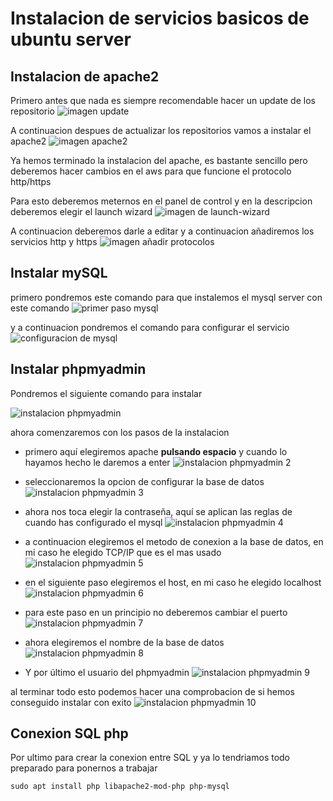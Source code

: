# Instalacion de servicios basicos de ubuntu server
## Instalacion de apache2
Primero antes que nada es siempre recomendable hacer un update de los repositorio
![imagen update](capturas/tarea-1/Captura3.PNG)

A continuacion despues de actualizar los repositorios vamos a instalar el apache2
![imagen apache2](capturas/tarea-1/Captura4.png)

Ya hemos terminado la instalacion del apache, es bastante sencillo pero deberemos hacer cambios en el aws para que funcione el protocolo http/https

Para esto deberemos meternos en el panel de control y en la descripcion deberemos elegir el launch wizard
![imagen de launch-wizard](capturas/tarea-1/HTTP1.png)

A continuacion deberemos darle a editar y a continuacion añadiremos los servicios http y https
![imagen añadir protocolos](capturas/tarea-1/HTTP2.png)

## Instalar mySQL
primero pondremos este comando para que instalemos el mysql server con este comando
![primer paso mysql](capturas/tarea-1/captura7.png)

y a continuacion pondremos el comando para configurar el servicio 
![configuracion de mysql](capturas/tarea-1/captura6.png)

## Instalar phpmyadmin
Pondremos el siguiente comando para instalar

![instalacion phpmyadmin](capturas/tarea-1/captura8.png)

ahora comenzaremos con los pasos de la instalacion

* primero aquí elegiremos apache **pulsando espacio** y cuando lo hayamos hecho le daremos a enter
![instalacion phpmyadmin 2](capturas/tarea-1/captura9.png)

* seleccionaremos la opcion de configurar la base de datos
![instalacion phpmyadmin 3](capturas/tarea-1/captura10.png)

* ahora nos toca elegir la contraseña, aquí se aplican las reglas de cuando has configurado el mysql
![instalacion phpmyadmin 4](capturas/tarea-1/captura11.png)
* a continuacion elegiremos el metodo de conexion a la base de datos, en mi caso he elegido TCP/IP que es el mas usado
![instalacion phpmyadmin 5](capturas/tarea-1/captura12.png)
* en el siguiente paso elegiremos el host, en mi caso he elegido localhost
![instalacion phpmyadmin 6](capturas/tarea-1/captura13.png)
* para este paso en un principio no deberemos cambiar el puerto
![instalacion phpmyadmin 7](capturas/tarea-1/captura14.png)
* ahora elegiremos el nombre de la base de datos
![instalacion phpmyadmin 8](capturas/tarea-1/captura15.png)
* Y por último el usuario del phpmyadmin
![instalacion phpmyadmin 9](capturas/tarea-1/captura16.png)

al terminar todo esto podemos hacer una comprobacion de si hemos conseguido instalar con exito
![instalacion phpmyadmin 10](capturas/tarea-1/captura17.png)

## Conexion SQL php

Por ultimo para crear la conexion entre SQL y ya lo tendriamos todo preparado para ponernos a trabajar
```
sudo apt install php libapache2-mod-php php-mysql
```


